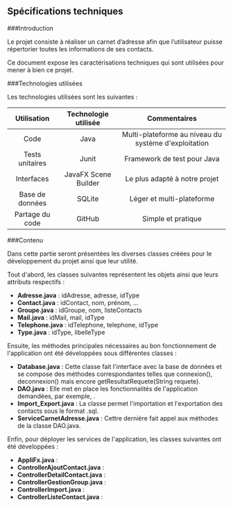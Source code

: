 ## Spécifications techniques

###Introduction

Le projet consiste à réaliser un carnet d’adresse afin que l’utilisateur puisse répertorier toutes les informations de ses contacts.  

Ce document expose les caractérisations techniques qui sont utilisées pour mener à bien ce projet.

###Technologies utilisées
 
Les technologies utilisées sont les suivantes :  

| Utilisation        | Technologie utilisée | Commentaires|
| :-------------:    |:-------------:       |:-------------: |
| Code               | Java                 |Multi-plateforme au niveau du système d'exploitation|
| Tests unitaires    | Junit                |Framework de test pour Java |
| Interfaces         | JavaFX Scene Builder |Le plus adapté à notre projet|
| Base de données    | SQLite               |Léger et multi-plateforme |
| Partage du code    | GitHub               |Simple et pratique|


###Contenu

Dans cette partie seront présentées les diverses classes créées pour le développement du projet ainsi que leur utilité.

Tout d'abord, les classes suivantes représentent les objets ainsi que leurs attributs respectifs :
+ **Adresse.java** : idAdresse, adresse, idType
+ **Contact.java** : idContact, nom, prénom, ...
+ **Groupe.java** : idGroupe, nom, listeContacts
+ **Mail.java** : idMail, mail, idType
+ **Telephone.java** : idTelephone, telephone, idType
+ **Type.java** : idType, libelleType

Ensuite, les méthodes principales nécessaires au bon fonctionnement de l'application ont été développées sous différentes classes :
+ **Database.java** : Cette classe fait l'interface avec la base de données et se compose des méthodes correspondantes telles que connexion(), deconnexion() mais encore getResultatRequete(String requete).
+ **DAO.java** : Elle met en place les fonctionnalités de l'application demandées, par exemple, .
+ **Import_Export.java** : La classe permet l'importation et l'exportation des contacts sous le format .sql.
+ **ServiceCarnetAdresse.java** : Cettre dernière fait appel aux méthodes de la classe DAO.java. 

Enfin, pour déployer les services de l'application, les classes suivantes ont été développées :
+ **AppliFx.java** : 
+ **ControllerAjoutContact.java** : 
+ **ControllerDetailContact.java** : 
+ **ControllerGestionGroup.java** : 
+ **ControllerImport.java** : 
+ **ControllerListeContact.java** : 
